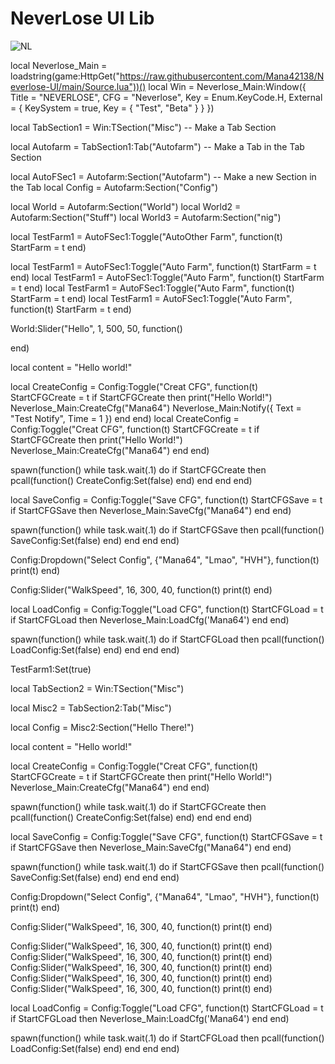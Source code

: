# NeverLose UI Lib
![NL](https://github.com/1980x1080/UILibs/assets/86509034/fffc196a-5c16-4efc-a1cb-bbf8547a966b)


local Neverlose_Main = loadstring(game:HttpGet("https://raw.githubusercontent.com/Mana42138/Neverlose-UI/main/Source.lua"))()
local Win = Neverlose_Main:Window({
    Title = "NEVERLOSE",
    CFG = "Neverlose",
    Key = Enum.KeyCode.H,
    External = {
        KeySystem = true,
        Key = {
            "Test",
            "Beta"
        }
    }
})

local TabSection1 = Win:TSection("Misc") -- Make a Tab Section

local Autofarm = TabSection1:Tab("Autofarm") -- Make a Tab in the Tab Section

local AutoFSec1 = Autofarm:Section("Autofarm") -- Make a new Section in the Tab
local Config = Autofarm:Section("Config")

local World = Autofarm:Section("World")
local World2 = Autofarm:Section("Stuff")
local World3 = Autofarm:Section("nig")

local TestFarm1 = AutoFSec1:Toggle("AutoOther Farm", function(t)
    StartFarm = t
end)

local TestFarm1 = AutoFSec1:Toggle("Auto Farm", function(t)
    StartFarm = t
end)
local TestFarm1 = AutoFSec1:Toggle("Auto Farm", function(t)
    StartFarm = t
end)
local TestFarm1 = AutoFSec1:Toggle("Auto Farm", function(t)
    StartFarm = t
end)
local TestFarm1 = AutoFSec1:Toggle("Auto Farm", function(t)
    StartFarm = t
end)


World:Slider("Hello", 1, 500, 50, function()
    
end)

local content = "Hello world!"

local CreateConfig = Config:Toggle("Creat CFG", function(t)
    StartCFGCreate = t
    if StartCFGCreate then
        print("Hello World!")
        Neverlose_Main:CreateCfg("Mana64")
        Neverlose_Main:Notify({
            Text = "Test Notify",
            Time = 1
        })
    end
end)
local CreateConfig = Config:Toggle("Creat CFG", function(t)
    StartCFGCreate = t
    if StartCFGCreate then
        print("Hello World!")
        Neverlose_Main:CreateCfg("Mana64")
    end
end)

spawn(function()
    while task.wait(.1) do
        if StartCFGCreate then
            pcall(function()
                CreateConfig:Set(false)
            end)
        end
    end
end)

local SaveConfig = Config:Toggle("Save CFG", function(t)
    StartCFGSave = t
    if StartCFGSave then
        Neverlose_Main:SaveCfg("Mana64")
    end
end)

spawn(function()
    while task.wait(.1) do
        if StartCFGSave then
            pcall(function()
                SaveConfig:Set(false)
            end)
        end
    end
end)

Config:Dropdown("Select Config", {"Mana64", "Lmao", "HVH"}, function(t)
    print(t)
end)

Config:Slider("WalkSpeed", 16, 300, 40, function(t)
    print(t)
end)

local LoadConfig = Config:Toggle("Load CFG", function(t)
    StartCFGLoad = t
    if StartCFGLoad then
        Neverlose_Main:LoadCfg('Mana64')
    end
end)

spawn(function()
    while task.wait(.1) do
        if StartCFGLoad then
            pcall(function()
                LoadConfig:Set(false)
            end)
        end
    end
end)

TestFarm1:Set(true)

local TabSection2 = Win:TSection("Misc")

local Misc2 = TabSection2:Tab("Misc")

local Config = Misc2:Section("Hello There!")

local content = "Hello world!"

local CreateConfig = Config:Toggle("Creat CFG", function(t)
    StartCFGCreate = t
    if StartCFGCreate then
        print("Hello World!")
        Neverlose_Main:CreateCfg("Mana64")
    end
end)

spawn(function()
    while task.wait(.1) do
        if StartCFGCreate then
            pcall(function()
                CreateConfig:Set(false)
            end)
        end
    end
end)

local SaveConfig = Config:Toggle("Save CFG", function(t)
    StartCFGSave = t
    if StartCFGSave then
        Neverlose_Main:SaveCfg("Mana64")
    end
end)

spawn(function()
    while task.wait(.1) do
        if StartCFGSave then
            pcall(function()
                SaveConfig:Set(false)
            end)
        end
    end
end)

Config:Dropdown("Select Config", {"Mana64", "Lmao", "HVH"}, function(t)
    print(t)
end)

Config:Slider("WalkSpeed", 16, 300, 40, function(t)
    print(t)
end)

Config:Slider("WalkSpeed", 16, 300, 40, function(t)
    print(t)
end)
Config:Slider("WalkSpeed", 16, 300, 40, function(t)
    print(t)
end)
Config:Slider("WalkSpeed", 16, 300, 40, function(t)
    print(t)
end)
Config:Slider("WalkSpeed", 16, 300, 40, function(t)
    print(t)
end)
Config:Slider("WalkSpeed", 16, 300, 40, function(t)
    print(t)
end)

local LoadConfig = Config:Toggle("Load CFG", function(t)
    StartCFGLoad = t
    if StartCFGLoad then
        Neverlose_Main:LoadCfg('Mana64')
    end
end)

spawn(function()
    while task.wait(.1) do
        if StartCFGLoad then
            pcall(function()
                LoadConfig:Set(false)
            end)
        end
    end
end)
